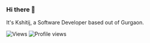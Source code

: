 ### Hi there 👋

It's Kshitij, a Software Developer based out of Gurgaon.

![Views](https://guxte6x7nmrvjezwz7dr3bimne0cqchs.lambda-url.ap-south-1.on.aws/kshtj21)
![Profile views](https://gpvc.arturio.dev/kshtj21)
<!--
**kshtj24/kshtj24** is a ✨ _special_ ✨ repository because its `README.md` (this file) appears on your GitHub profile.

Here are some ideas to get you started:

- 🔭 I’m currently working on ...
- 🌱 I’m currently learning ...
- 👯 I’m looking to collaborate on ...
- 🤔 I’m looking for help with ...
- 💬 Ask me about ...
- 📫 How to reach me: ...
- 😄 Pronouns: ...
- ⚡ Fun fact: ...
-->

